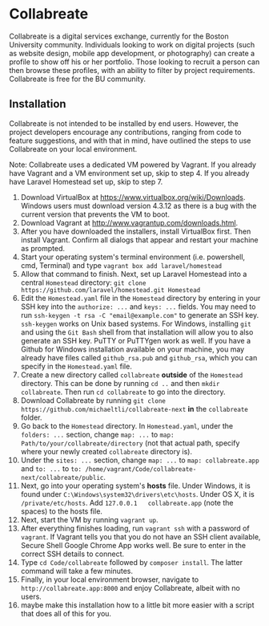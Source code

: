 Collabreate
===========

Collabreate is a digital services exchange, currently for the Boston University community. Individuals looking to work on digital projects (such as website design, mobile app development, or photography) can create a profile to show off his or her portfolio. Those looking to recruit a person can then browse these profiles, with an ability to filter by project requirements. Collabreate is free for the BU community.

## Installation

Collabreate is not intended to be installed by end users. However, the project developers encourage any contributions, ranging from code to feature suggestions, and with that in mind, have outlined the steps to use Collabreate on your local environment.

Note: Collabreate uses a dedicated VM powered by Vagrant. If you already have Vagrant and a VM environment set up, skip to step 4. If you already have Laravel Homestead set up, skip to step 7.

1. Download VirtualBox at https://www.virtualbox.org/wiki/Downloads. Windows users must download version 4.3.12 as there is a bug with the current version that prevents the VM to boot.
2. Download Vagrant at http://www.vagrantup.com/downloads.html.
3. After you have downloaded the installers, install VirtualBox first. Then install Vagrant. Confirm all dialogs that appear and restart your machine as prompted.
4. Start your operating system's terminal environment (i.e. powershell, cmd, Terminal) and type `vagrant box add laravel/homestead`
5. Allow that command to finish. Next, set up Laravel Homestead into a central `Homestead` directory: `git clone https://github.com/laravel/homestead.git Homestead`
6. Edit the `Homestead.yaml` file in the `Homestead` directory by entering in your SSH key into the `authorize: ...` and `keys: ...` fields. You may need to run `ssh-keygen -t rsa -C "email@example.com"` to generate an SSH key. `ssh-keygen` works on Unix based systems. For Windows, installing `git` and using the `Git Bash` shell from that installation will allow you to also generate an SSH key. PuTTY or PuTTYgen work as well. If you have a Github for Windows installation available on your machine, you may already have files called `github_rsa.pub` and `github_rsa`, which you can specify in the `Homestead.yaml` file.
7. Create a new directory called `collabreate` **outside** of the `Homestead` directory. This can be done by running `cd ..` and then `mkdir collabreate`. Then run `cd collabreate` to go into the directory.
8. Download Collabreate by running `git clone https://github.com/michaeltli/collabreate-next` **in** the `collabreate` folder.
9. Go back to the `Homestead` directory. In `Homestead.yaml`, under the `folders: ...` section, change `map: ...` to `map: Path/to/your/collabreate/directory` (not that actual path, specify where your newly created `collabreate` directory is).
10. Under the `sites: ...` section, change `map: ...` to `map: collabreate.app` and `to: ...` to `to: /home/vagrant/Code/collabreate-next/collabreate/public`.
11. Next, go into your operating system's **hosts** file. Under Windows, it is found under `C:\Windows\system32\drivers\etc\hosts`. Under OS X, it is `/private/etc/hosts`. Add `127.0.0.1   collabreate.app` (note the spaces) to the hosts file.
12. Next, start the VM by running `vagrant up`.
13. After everything finishes loading, run `vagrant ssh` with a password of `vagrant`. If Vagrant tells you that you do not have an SSH client available, Secure Shell Google Chrome App works well. Be sure to enter in the correct SSH details to connect.
14. Type `cd Code/collabreate` followed by `composer install`. The latter command will take a few minutes.
15. Finally, in your local environment browser, navigate to `http://collabreate.app:8000` and enjoy Collabreate, albeit with no users.
16. maybe make this installation how to a little bit more easier with a script that does all of this for you.
